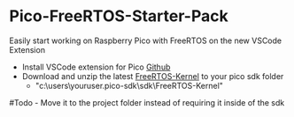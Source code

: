 # Pico-FreeRTOS-Starter-Pack
Easily start working on Raspberry Pico with FreeRTOS on the new VSCode Extension

- Install VSCode extension for Pico [Github](https://github.com/raspberrypi/pico-vscode)
- Download and unzip the latest [FreeRTOS-Kernel](https://github.com/FreeRTOS/FreeRTOS-Kernel/releases) to your pico sdk folder
    - "c:\users\youruser\.pico-sdk\sdk\FreeRTOS-Kernel"

#Todo - Move it to the project folder instead of requiring it inside of the sdk